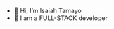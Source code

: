 - 👋 Hi, I’m Isaiah Tamayo
- 👀 I am a FULL-STACK developer


<!---
igrimzyi/igrimzyi is a ✨ special ✨ repository because its `README.md` (this file) appears on your GitHub profile.
You can click the Preview link to take a look at your changes.
--->
